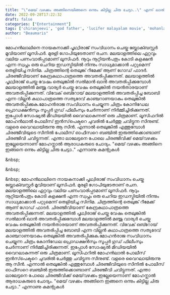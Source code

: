 ```yaml
---
title: "\"മെയ് വഴക്കം അങ്ങിനെയിങ്ങനെ ഒന്നും കിട്ടില്ല ചിരു ചേട്ടാ..\" എന്ന് ലാൽ ആരാധകർ"
date: 2022-09-28T17:22:32
draft: false
categories: ["Entertainment"]
tags: ['chiranjeevi', 'god father', 'lucifer malayalam movie', 'mohanlal']
author: "Beaumaris"
---
```


മോഹൻലാലിനെ നായകനാക്കി പൃഥ്വിരാജ് സംവിധാനം ചെയ്ത ബ്ലോക്ബസ്റ്റർ മൂവിയാണ് ലൂസിഫർ. മുരളി ഗോപിയുടേതാണ് രചന. മലയാളത്തിലെ ഏറ്റവും വലിയ പണംവാരിപ്പടമാണ് ലൂസിഫർ. നൂറും നൂറ്റിയൻപതും കോടി കളക്ഷൻ എന്ന സ്വപ്നം ഒരു ചെറിയ ഇഡസ്ട്രിയിൽ നിന്നും സാധ്യമാക്കാൻ പറ്റുമെന്ന് തെളിയിച്ച സിനിമ. ചിത്രത്തിന്റെ തെലുങ്ക് റീമേക്ക് ആണ് ഗോഡ് ഫാദർ. ചിരഞ്ജീവിയാണ് കേന്ദ്രകഥാപാത്രത്തെ അവതരിപ്പിക്കുന്നത്. മലയാളത്തിൽ പൃഥ്വിരാജ് ചെയ്ത വേഷം തെലുങ്കിൽ സൽമാൻ ഖാൻ അവതരിപ്പിക്കുമ്പോൾ മലയാളത്തിൽ മഞ്ജു വാര്യർ ചെയ്ത വേഷം തെലുങ്കിൽ നയൻതാരയാണ് അവതരിപ്പിക്കുന്നത്. വിവേക് ഒബ്റോയ് മലയാളത്തിൽ അവതരിപ്പിച്ച ബോബി എന്ന വില്ലന്‍ കഥാപാത്രത്തെ സത്യദേവ് കാഞ്ചറാണയാകും തെലുങ്കിൽ അവതരിപ്പിക്കുക.മോഹന്‍രാജ സംവിധാനം ചെയ്യുന്ന ചിത്രം കോനിഡേല പ്രൊഡക്ഷന്‍സും സൂപ്പര്‍ ഗുഡ് ഫിലീംസും ചേര്‍ന്നാണ് നിര്‍മ്മിച്ചിരിക്കുന്നത്. ഇപ്പോൾ സോഷ്യൽ മീഡിയയിൽ വൈറലാകുന്നത് ഒരു ചിത്രമാണ്. ലൂസിഫറിൽ മോഹൻലാൽ പോലീസ് ഇൻസ്‌പെക്ടറെ ചുവരിൽ ചേർത്തു ചവിട്ടുന്ന സീനുണ്ട്. വളരെ വൈറലായിരുന്നു ആ സീൻ. എന്നാൽ തെലുങ്കിൽ എത്തുമ്പോൾ ചിരഞ്ജീവിയുടെ സീനിൽ പോലീസ് ഓഫീസറെ ബഞ്ചിൽ ഇരുത്തിക്കൊണ്ടാണ് ചിരഞ്ജീവി ചവിട്ടുന്നത്. എന്താ ലാലേട്ടനെ പോലെ ചിരഞ്ജീവിക്ക്‌ മെയ്‌വഴക്കം ഇല്ലേയെന്നാണ് മോഹന്ലാൽ ആരാധകരുടെ ചോദ്യം. "മെയ് വഴക്കം അങ്ങിനെ ഇങ്ങനെ ഒന്നും കിട്ടില്ല ചിരു ചേട്ടാ.." എന്നാണു കമന്റുകൾ

&amp;nbsp;

&amp;nbsp;

&amp;nbsp;
മോഹൻലാലിനെ നായകനാക്കി പൃഥ്വിരാജ് സംവിധാനം ചെയ്ത ബ്ലോക്ബസ്റ്റർ മൂവിയാണ് ലൂസിഫർ. മുരളി ഗോപിയുടേതാണ് രചന. മലയാളത്തിലെ ഏറ്റവും വലിയ പണംവാരിപ്പടമാണ് ലൂസിഫർ. നൂറും നൂറ്റിയൻപതും കോടി കളക്ഷൻ എന്ന സ്വപ്നം ഒരു ചെറിയ ഇഡസ്ട്രിയിൽ നിന്നും സാധ്യമാക്കാൻ പറ്റുമെന്ന് തെളിയിച്ച സിനിമ. ചിത്രത്തിന്റെ തെലുങ്ക് റീമേക്ക് ആണ് ഗോഡ് ഫാദർ. ചിരഞ്ജീവിയാണ് കേന്ദ്രകഥാപാത്രത്തെ അവതരിപ്പിക്കുന്നത്. മലയാളത്തിൽ പൃഥ്വിരാജ് ചെയ്ത വേഷം തെലുങ്കിൽ സൽമാൻ ഖാൻ അവതരിപ്പിക്കുമ്പോൾ മലയാളത്തിൽ മഞ്ജു വാര്യർ ചെയ്ത വേഷം തെലുങ്കിൽ നയൻതാരയാണ് അവതരിപ്പിക്കുന്നത്. വിവേക് ഒബ്റോയ് മലയാളത്തിൽ അവതരിപ്പിച്ച ബോബി എന്ന വില്ലന്‍ കഥാപാത്രത്തെ സത്യദേവ് കാഞ്ചറാണയാകും തെലുങ്കിൽ അവതരിപ്പിക്കുക.മോഹന്‍രാജ സംവിധാനം ചെയ്യുന്ന ചിത്രം കോനിഡേല പ്രൊഡക്ഷന്‍സും സൂപ്പര്‍ ഗുഡ് ഫിലീംസും ചേര്‍ന്നാണ് നിര്‍മ്മിച്ചിരിക്കുന്നത്. ഇപ്പോൾ സോഷ്യൽ മീഡിയയിൽ വൈറലാകുന്നത് ഒരു ചിത്രമാണ്. ലൂസിഫറിൽ മോഹൻലാൽ പോലീസ് ഇൻസ്‌പെക്ടറെ ചുവരിൽ ചേർത്തു ചവിട്ടുന്ന സീനുണ്ട്. വളരെ വൈറലായിരുന്നു ആ സീൻ. എന്നാൽ തെലുങ്കിൽ എത്തുമ്പോൾ ചിരഞ്ജീവിയുടെ സീനിൽ പോലീസ് ഓഫീസറെ ബഞ്ചിൽ ഇരുത്തിക്കൊണ്ടാണ് ചിരഞ്ജീവി ചവിട്ടുന്നത്. എന്താ ലാലേട്ടനെ പോലെ ചിരഞ്ജീവിക്ക്‌ മെയ്‌വഴക്കം ഇല്ലേയെന്നാണ് മോഹന്ലാൽ ആരാധകരുടെ ചോദ്യം. "മെയ് വഴക്കം അങ്ങിനെ ഇങ്ങനെ ഒന്നും കിട്ടില്ല ചിരു ചേട്ടാ.." എന്നാണു കമന്റുകൾ &nbsp; &nbsp; &nbsp;
